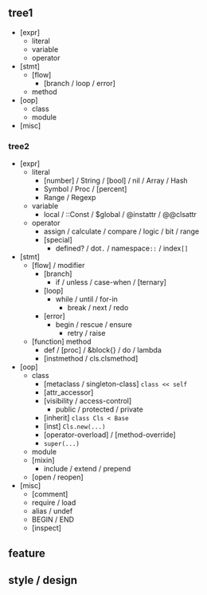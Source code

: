 ## tree1
- [expr]
  - literal
  - variable
  - operator
- [stmt]
  - [flow]
    - [branch / loop / error]
  - method
- [oop]
  - class
  - module
- [misc]
### tree2
- [expr]
  - literal
    - [number] / String / [bool] / nil / Array / Hash
    - Symbol / Proc / [percent]
    - Range / Regexp
  - variable
    - local / ::Const / $global / @instattr / @@clsattr
  - operator
    - assign / calculate / compare / logic / bit / range 
    - [special]
      - defined? / dot`.` / namespace`::` / index`[]`
- [stmt]
  - [flow] / modifier
    - [branch]  
      - if / unless / case-when / [ternary]
    - [loop] 
      - while / until / for-in
        - break / next / redo
    - [error]
      - begin / rescue / ensure 
        - retry / raise
  - [function] method
    - def / [proc] / &block{} / do / lambda
    - [instmethod / cls.clsmethod]
- [oop]
  - class
    - [metaclass / singleton-class] `class << self`
    - [attr_accessor]
    - [visibility / access-control] 
      - public / protected / private
    - [inherit] `class Cls < Base`
    - [inst] `Cls.new(...)`
    - [operator-overload] / [method-override]
    - `super(...)`
  - module
  - [mixin] 
    - include / extend / prepend
  - [open / reopen]
- [misc]
  - [comment]
  - require / load
  - alias / undef
  - BEGIN / END
  - [inspect]

## feature
## style / design
